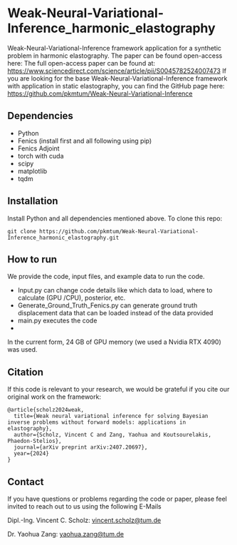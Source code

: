 # Weak-Neural-Variational-Inference_harmonic_elastography
Weak-Neural-Variational-Inference framework application for a synthetic problem in harmonic elastography.
The paper can be found open-access here: The full open-access paper can be found at: https://www.sciencedirect.com/science/article/pii/S0045782524007473
If you are looking for the base Weak-Neural-Variational-Inference framework with application in static elastography, you can find the GitHub page here: https://github.com/pkmtum/Weak-Neural-Variational-Inference

## Dependencies
- Python
- Fenics (install first and all following using pip)
- Fenics Adjoint
- torch with cuda
- scipy
- matplotlib
- tqdm

## Installation
Install Python and all dependencies mentioned above.
To clone this repo:
```
git clone https://github.com/pkmtum/Weak-Neural-Variational-Inference_harmonic_elastography.git
```

## How to run
We provide the code, input files, and example data to run the code. 
- Input.py can change code details like which data to load, where to calculate (GPU /CPU), posterior, etc.
- Generate_Ground_Truth_Fenics.py can generate ground truth displacement data that can be loaded instead of the data provided
- main.py executes the code
- 
In the current form, 24 GB of GPU memory (we used a Nvidia RTX 4090) was used.

## Citation
If this code is relevant to your research, we would be grateful if you cite our original work on the framework:
```
@article{scholz2024weak,
  title={Weak neural variational inference for solving Bayesian inverse problems without forward models: applications in elastography},
  author={Scholz, Vincent C and Zang, Yaohua and Koutsourelakis, Phaedon-Stelios},
  journal={arXiv preprint arXiv:2407.20697},
  year={2024}
}
```

## Contact
If you have questions or problems regarding the code or paper, please feel invited to reach out to us using the following E-Mails

Dipl.-Ing. Vincent C. Scholz:           vincent.scholz@tum.de

Dr. Yaohua Zang:                        yaohua.zang@tum.de
